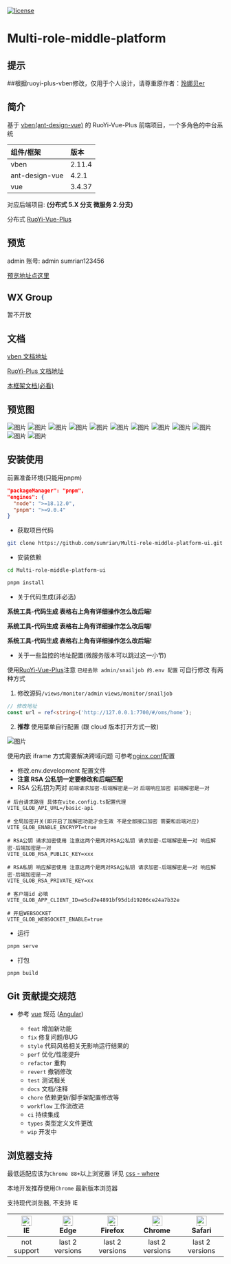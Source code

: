 [![license](https://img.shields.io/github/license/anncwb/vue-vben-admin.svg)](LICENSE) <h1>**Multi-role-middle-platform**</h1>

## 提示

##根据ruoyi-plus-vben修改，仅用于个人设计，请尊重原作者：[玲娜贝er](https://gitee.com/dapppp)

## 简介

基于 [vben(ant-design-vue)](https://github.com/vbenjs/vue-vben-admin) 的 RuoYi-Vue-Plus 前端项目，一个多角色的中台系统

| 组件/框架      | 版本   |
| :------------- | :----- |
| vben           | 2.11.4 |
| ant-design-vue | 4.2.1  |
| vue            | 3.4.37 |

对应后端项目: **(分布式 5.X 分支 微服务 2.分支)**

分布式 [RuoYi-Vue-Plus](https://github.com/sumrian/Multi-role-middle-platform-api.git)

## 预览

admin 账号: admin sumrian123456

[预览地址点这里](http://111.231.7.75:8001/)

## WX Group

暂不开放

## 文档

[vben 文档地址](https://doc.vvbin.cn/)

[RuoYi-Plus 文档地址](https://plus-doc.dromara.org/#/)

[本框架文档(必看)](https://dapdap.top/)

## 预览图

![图片](https://gitee.com/dapppp/ruoyi-plus-vben/raw/main/preview/1.png) ![图片](https://gitee.com/dapppp/ruoyi-plus-vben/raw/main/preview/2.png) ![图片](https://gitee.com/dapppp/ruoyi-plus-vben/raw/main/preview/3.png) ![图片](https://gitee.com/dapppp/ruoyi-plus-vben/raw/main/preview/4.png) ![图片](https://gitee.com/dapppp/ruoyi-plus-vben/raw/main/preview/5.png) ![图片](https://gitee.com/dapppp/ruoyi-plus-vben/raw/main/preview/6.png) ![图片](https://gitee.com/dapppp/ruoyi-plus-vben/raw/main/preview/7.png) ![图片](https://gitee.com/dapppp/ruoyi-plus-vben/raw/main/preview/8.png) ![图片](https://gitee.com/dapppp/ruoyi-plus-vben/raw/main/preview/9.png) ![图片](https://gitee.com/dapppp/ruoyi-plus-vben/raw/main/preview/10.png) ![图片](https://gitee.com/dapppp/ruoyi-plus-vben/raw/main/preview/11.png) ![图片](https://gitee.com/dapppp/ruoyi-plus-vben/raw/main/preview/12.png)

## 安装使用

前置准备环境(只能用pnpm)

```json
"packageManager": "pnpm",
"engines": {
  "node": ">=18.12.0",
  "pnpm": ">=9.0.4"
}
```

- 获取项目代码

```bash
git clone https://github.com/sumrian/Multi-role-middle-platform-ui.git
```

- 安装依赖

```bash
cd Multi-role-middle-platform-ui

pnpm install
```

- 关于代码生成(非必选)

**系统工具-代码生成 表格右上角有详细操作怎么改后端!**

**系统工具-代码生成 表格右上角有详细操作怎么改后端!**

**系统工具-代码生成 表格右上角有详细操作怎么改后端!**

- 关于一些监控的地址配置(微服务版本可以跳过这一小节)

使用[RuoYi-Vue-Plus](https://gitee.com/dromara/RuoYi-Vue-Plus/tree/5.X/)注意 `已经去除 admin/snailjob 的.env 配置` 可自行修改 有两种方式

1. 修改源码`/views/monitor/admin` `views/monitor/snailjob`

```ts
// 修改地址
const url = ref<string>('http://127.0.0.1:7700/#/oms/home');
```

2. **推荐** 使用菜单自行配置 (跟 cloud 版本打开方式一致)

![图片](https://gitee.com/dapppp/ruoyi-plus-vben/raw/main/preview/菜单修改.png)

使用内嵌 iframe 方式需要解决跨域问题 可参考[nginx.conf](https://gitee.com/dromara/RuoYi-Vue-Plus/blob/5.X/script/docker/nginx/conf/nginx.conf#LC87)配置

- 修改.env.development 配置文件
- **注意 RSA 公私钥一定要修改和后端匹配**
- RSA 公私钥为两对 `前端请求加密-后端解密是一对` `后端响应加密 前端解密是一对`

```properties
# 后台请求路径 具体在vite.config.ts配置代理
VITE_GLOB_API_URL=/basic-api

# 全局加密开关(即开启了加解密功能才会生效 不是全部接口加密 需要和后端对应)
VITE_GLOB_ENABLE_ENCRYPT=true

# RSA公钥 请求加密使用 注意这两个是两对RSA公私钥 请求加密-后端解密是一对 响应解密-后端加密是一对
VITE_GLOB_RSA_PUBLIC_KEY=xxx

# RSA私钥 响应解密使用 注意这两个是两对RSA公私钥 请求加密-后端解密是一对 响应解密-后端加密是一对
VITE_GLOB_RSA_PRIVATE_KEY=xx

# 客户端id 必填
VITE_GLOB_APP_CLIENT_ID=e5cd7e4891bf95d1d19206ce24a7b32e

# 开启WEBSOCKET
VITE_GLOB_WEBSOCKET_ENABLE=true
```

- 运行

```bash
pnpm serve
```

- 打包

```bash
pnpm build
```

## Git 贡献提交规范

- 参考 [vue](https://github.com/vuejs/vue/blob/dev/.github/COMMIT_CONVENTION.md) 规范 ([Angular](https://github.com/conventional-changelog/conventional-changelog/tree/master/packages/conventional-changelog-angular))

  - `feat` 增加新功能
  - `fix` 修复问题/BUG
  - `style` 代码风格相关无影响运行结果的
  - `perf` 优化/性能提升
  - `refactor` 重构
  - `revert` 撤销修改
  - `test` 测试相关
  - `docs` 文档/注释
  - `chore` 依赖更新/脚手架配置修改等
  - `workflow` 工作流改进
  - `ci` 持续集成
  - `types` 类型定义文件更改
  - `wip` 开发中

## 浏览器支持

最低适配应该为`Chrome 88+`以上浏览器 详见 [css - where](https://developer.mozilla.org/en-US/docs/Web/CSS/:where#browser_compatibility)

本地开发推荐使用`Chrome` 最新版本浏览器

支持现代浏览器, 不支持 IE

| [<img src="https://raw.githubusercontent.com/alrra/browser-logos/master/src/edge/edge_48x48.png" alt=" Edge" width="24px" height="24px" />](http://godban.github.io/browsers-support-badges/)</br>IE | [<img src="https://raw.githubusercontent.com/alrra/browser-logos/master/src/edge/edge_48x48.png" alt=" Edge" width="24px" height="24px" />](http://godban.github.io/browsers-support-badges/)</br>Edge | [<img src="https://raw.githubusercontent.com/alrra/browser-logos/master/src/firefox/firefox_48x48.png" alt="Firefox" width="24px" height="24px" />](http://godban.github.io/browsers-support-badges/)</br>Firefox | [<img src="https://raw.githubusercontent.com/alrra/browser-logos/master/src/chrome/chrome_48x48.png" alt="Chrome" width="24px" height="24px" />](http://godban.github.io/browsers-support-badges/)</br>Chrome | [<img src="https://raw.githubusercontent.com/alrra/browser-logos/master/src/safari/safari_48x48.png" alt="Safari" width="24px" height="24px" />](http://godban.github.io/browsers-support-badges/)</br>Safari |
| :-: | :-: | :-: | :-: | :-: |
| not support | last 2 versions | last 2 versions | last 2 versions | last 2 versions |


